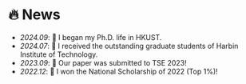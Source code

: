 # 🔥 News
- *2024.09*: 🎉 I began my Ph.D. life in HKUST.
- *2024.07*: 🎉 I received the outstanding graduate students of Harbin Institute of Technology.
- *2023.09*: 🎉 Our paper was submitted to TSE 2023!
- *2022.12*: 🎉 I won the National Scholarship of 2022 (Top 1%)!

